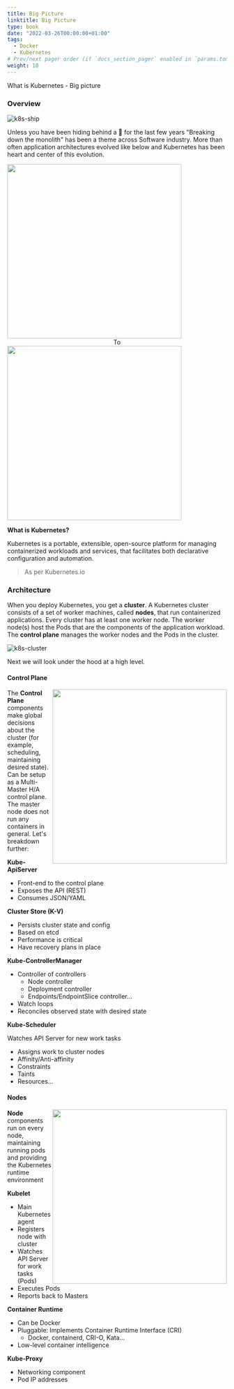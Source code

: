 ```yaml
---
title: Big Picture
linktitle: Big Picture
type: book
date: "2022-03-26T00:00:00+01:00"
tags:
  - Docker
  - Kubernetes
# Prev/next pager order (if `docs_section_pager` enabled in `params.toml`)
weight: 10
---
```


What is Kubernetes - Big picture

<!--more-->
### Overview

![k8s-ship](/images/uploads/k8s-ship.PNG)

Unless you have been hiding behind a 🗿 for the last few years "Breaking down the monolith" has been a theme across Software industry.  More than often application architectures evolved like below and Kubernetes has been heart and center of this evolution.

<img align="center" width="400" height="400" src="/images/uploads/monolith.PNG">

<center>To</center>

<img align="center" width="400" height="400" src="/images/uploads/k8s-microservices.png">  


**What is Kubernetes?**

Kubernetes is a portable, extensible, open-source platform for managing containerized workloads and services, that facilitates both declarative configuration and automation.
> As per Kubernetes.io

### Architecture

When you deploy Kubernetes, you get a **cluster**.
A Kubernetes cluster consists of a set of worker machines, called **nodes**, that run containerized applications. Every cluster has at least one worker node. The worker node(s) host the Pods that are the components of the application workload. The **control plane** manages the worker nodes and the Pods in the cluster.

![k8s-cluster](/images/uploads/k8s-cluster.png)

Next we will look under the hood at a high level.

#### Control Plane

<img align="right" width="400" height="400" src="/images/uploads/k8s-master.png">

The **Control Plane** components make global decisions about the cluster (for example, scheduling, maintaining desired state). Can be setup as a Multi-Master H/A control plane. The master node does not run any containers in general. Let's breakdown further:

**Kube-ApiServer**

- Front-end to the control plane
- Exposes the API (REST)
- Consumes JSON/YAML

**Cluster Store (K-V)**

- Persists cluster state and config
- Based on etcd
- Performance is critical
- Have recovery plans in place

**Kube-ControllerManager**

- Controller of controllers
  - Node controller
  - Deployment controller
  - Endpoints/EndpointSlice controller…
- Watch loops
- Reconciles observed state with desired state

**Kube-Scheduler**

Watches API Server for new work tasks
- Assigns work to cluster nodes
- Affinity/Anti-affinity
- Constraints
- Taints
- Resources…

#### Nodes

<img align="right" width="400" height="400" src="/images/uploads/k8s-node.png">

**Node** components run on every node, maintaining running pods and providing the Kubernetes runtime environment

**Kubelet**

- Main Kubernetes agent
- Registers node with cluster
- Watches API Server for work tasks (Pods)
- Executes Pods
- Reports back to Masters

**Container Runtime**

- Can be Docker
- Pluggable: Implements Container Runtime Interface (CRI)
  - Docker, containerd, CRI-O, Kata…
- Low-level container intelligence

**Kube-Proxy**

- Networking component
- Pod IP addresses

